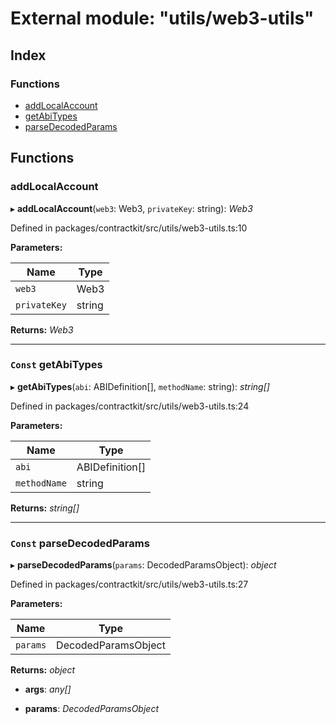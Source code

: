 # External module: "utils/web3-utils"

## Index

### Functions

* [addLocalAccount](_utils_web3_utils_.md#addlocalaccount)
* [getAbiTypes](_utils_web3_utils_.md#const-getabitypes)
* [parseDecodedParams](_utils_web3_utils_.md#const-parsedecodedparams)

## Functions

###  addLocalAccount

▸ **addLocalAccount**(`web3`: Web3, `privateKey`: string): *Web3*

Defined in packages/contractkit/src/utils/web3-utils.ts:10

**Parameters:**

Name | Type |
------ | ------ |
`web3` | Web3 |
`privateKey` | string |

**Returns:** *Web3*

___

### `Const` getAbiTypes

▸ **getAbiTypes**(`abi`: ABIDefinition[], `methodName`: string): *string[]*

Defined in packages/contractkit/src/utils/web3-utils.ts:24

**Parameters:**

Name | Type |
------ | ------ |
`abi` | ABIDefinition[] |
`methodName` | string |

**Returns:** *string[]*

___

### `Const` parseDecodedParams

▸ **parseDecodedParams**(`params`: DecodedParamsObject): *object*

Defined in packages/contractkit/src/utils/web3-utils.ts:27

**Parameters:**

Name | Type |
------ | ------ |
`params` | DecodedParamsObject |

**Returns:** *object*

* **args**: *any[]*

* **params**: *DecodedParamsObject*
